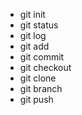 * git init
* git status
* git log 
* git add
* git commit
* git checkout
* git clone
* git branch
* git push
